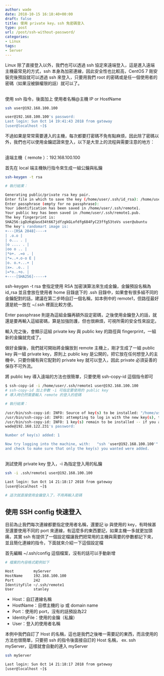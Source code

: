 ```yaml
---
author: wade
date: 2018-10-15 16:18:40+00:00
draft: false
title: 使用 private key，ssh 免密碼登入
type: post
url: /post/ssh-without-password/
categories:
- Linux
tags:
- Server
---
```


Linux 除了直接登入以外，我們也可以透過 ssh 協定來遠端登入，這是進入遠端主機最常見的方式，ssh 本身為加密連線，因此安全性也比較高，CentOS 7 剛安裝完後預設就可以透過 ssh 來登入，只要用我們 root 的密碼或是任一個使用者的密碼（如果沒被鎖權限的話）就可以了。

\
使用 ssh 指令，後面加上 使用者名稱@主機 IP or HostName
    
```bash
ssh user@192.168.100.100
```
    
```bash
user@192.168.100.100's password: 
Last login: Sun Oct 14 19:41:43 2018 from gateway
[user@localhost ~]$
```

不過如果是常常需要連入的主機，每次都要打密碼不免有點麻煩，因此除了密碼以外，我們也可以使用金鑰認證來登入，以下是大至上的流程與需要注意的地方：

\
遠端主機（ remote ）：192.168.100.100

首先在 local 端主機執行指令來生成一組公鑰與私鑰
    
```bash
ssh-keygen -t rsa
```
    
```bash
# 執行結果：

Generating public/private rsa key pair.
Enter file in which to save the key (/home/user/.ssh/id_rsa): /home/user/.ssh/remote1
Enter passphrase (empty for no passphrase):
Your identification has been saved in /home/user/.ssh/remote1.
Your public key has been saved in /home/user/.ssh/remote1.pub.
The key fingerprint is:
SHA256:igDzKqUasd34t667jdfzgkGLofdfg684FyC23ffg53toVs user@ubuntu
The key's randomart image is:
+---[RSA 2048]----+
| .o.o |
| o... . |
|o .... . |
|oo o .. |
|*o+. .=o . |
|*=..+.o-o E |
|o. o.+...+ |
|x=. .o.. |
|=*o..+o. |
+----[SHA256]-----+
```

<span class="hl-green mono">ssh-keygen -t rsa</span> 會指定使用 RSA 加密演算法來生成金鑰，金鑰預設名稱為 id_rsa 並且會放在使用者 home 目錄底下的 .ssh 目錄中，<span class="hl-red">如果會有很多組不同的金鑰配對的話，建議在第二步時自訂一個名稱，如本例中的 remote1</span>，但路徑最好還是統一放在 ~/.ssh 裡面比較方便。

<span class="hl-green mono">Enter passphrase</span> 則是為這組金鑰再額外設定密碼，之後使用金鑰登入的話，就還是要再輸入這組密碼，算是加強防護，但也很麻煩，可視所需的安全性來設定。

輸入完之後，會顯示這組 private key 與 public key 的路徑與 fingerprint，一組新的金鑰就完成了。

做好金鑰後，我們就可開始將金鑰放到 remote 主機上，剛才生成了一組 public key 與一組 private key，原則上 public key 是公開的，把它放在任何想登入的主機中，只要你擁有與它配對的 private key 就可以登入，因此 private 必須妥善的保存不可外流。

將 public key 導入遠端的方法也很簡單，只要使用 ssh-copy-id 這個指令即可

    
```bash
$ ssh-copy-id -i /home/user/.ssh/remote1 user@192.168.100.100
# ssh-copy-id 加上參數 -i 可指定要使用的 public key
# 導入時仍然需要輸入 remote 的登入的密碼
```
    
```bash
# 執行結果：
    
/usr/bin/ssh-copy-id: INFO: Source of key(s) to be installed: "/home/user.ssh/remote1.pub"
/usr/bin/ssh-copy-id: INFO: attempting to log in with the new key(s), tofilter out any that are already installed
/usr/bin/ssh-copy-id: INFO: 1 key(s) remain to be installed -- if you areprompted now it is to install the new keys
wade@192.168.122.231's password: 

Number of key(s) added: 1

Now try logging into the machine, with:   "ssh 'user@192.168.100.100'"
and check to make sure that only the key(s) you wanted were added.
```

\
測試使用 private key 登入，-i 為指定登入用的私鑰
    
```bash
ssh -i .ssh/remote1 user@192.168.100.100
```
    
```bash
Last login: Sun Oct 14 21:18:17 2018 from gateway
[user@localhost ~]$
    
# 這次就直接使用金鑰登入了，不用再輸入密碼
```


## 使用 SSH config 快速登入

目前為止我們每次連線都要指定使用者名稱，還要記 ip 與使用的 key，有時候甚至還要使用不同的 port 來連線，有這麼多的東西要記，如果主機一多就更加頭痛，其實 ssh 有提供了一個設定檔讓我們把常用的主機與需要的參數都記下來，並且簡化連線的指令，下面就來介紹一下這個設定檔

首先編輯 <span class="hl-blue">~/.ssh/config</span> 這個檔案，沒有的話可以手動新增

```bash
# 檔案的內容格式範例如下

Host         myServer
HostName     192.168.100.100
Port         242
IdentityFile ~/.ssh/remote1
User         stanley
```

* <span class="hl-green mono">Host</span>：自訂連線名稱
* <span class="hl-green mono">HostName</span>：目標主機的 ip 或 domain name
* <span class="hl-green mono">Port</span>：使用的 port，沒有的話預設為22
* <span class="hl-green mono">IdentityFile</span>：使用的金鑰（私鑰）
* <span class="hl-green mono">User</span>：登入的使用者名稱

本例中我們自訂了 Host 的名稱，這也是我們之後唯一需要記的東西，而且使用的方法也很簡單，只要把 ssh 的指令後面接自訂的 Host 名稱， ex. ssh myServer，這樣就會自動的連入 myServer

```bash
ssh myServer
```
    
```bash
Last login: Sun Oct 14 21:18:17 2018 from gateway
[user@localhost ~]$
```
